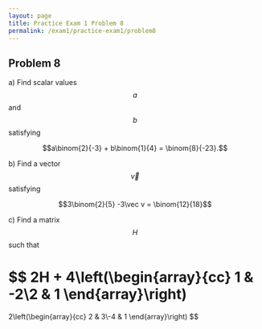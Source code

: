 ```yaml
---
layout: page
title: Practice Exam 1 Problem 8
permalink: /exam1/practice-exam1/problem8
---
```


## Problem 8

a) Find scalar values $$a$$ and $$b$$ satisfying

$$a\binom{2}{-3} + b\binom{1}{4} = \binom{8}{-23}.$$

b) Find a vector $$\vec v$$ satisfying

$$3\binom{2}{5} -3\vec v = \binom{12}{18}$$

c) Find a matrix $$H$$ such that

$$
2H
+
4\left(\begin{array}{cc}
1 & -2\\2 & 1
\end{array}\right)
=
2\left(\begin{array}{cc}
2 & 3\\-4 & 1
\end{array}\right)
$$

